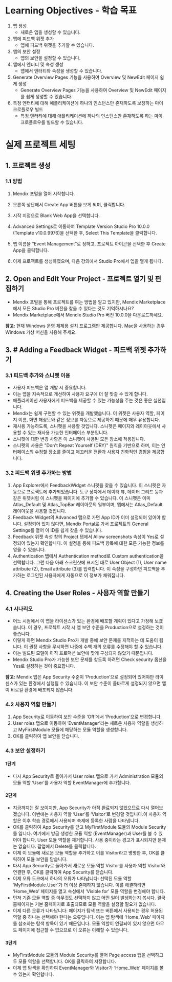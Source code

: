 # Learning Objectives - 학습 목표
1. 앱 생성
   - 새로운 앱을 생성할 수 있습니다.
2. 앱에 피드백 위젯 추가 
   - 앱에 피드백 위젯을 추가할 수 있습니다.
3. 앱의 보안 설정
   - 앱의 보안을 설정할 수 있습니다.
4. 앱에서 엔터티 및 속성 생성
   - 앱에서 엔터티와 속성을 생성할 수 있습니다.
5. Generate Overview Pages 기능을 사용하여 Overview 및 NewEdit 페이지 쉽게 생성 
   - Generate Overview Pages 기능을 사용하여 Overview 및 NewEdit 페이지를 쉽게 생성할 수 있습니다.
6. 특정 엔터티에 대해 애플리케이션에 하나의 인스턴스만 존재하도록 보장하는 마이크로플로우 빌드
   - 특정 엔터티에 대해 애플리케이션에 하나의 인스턴스만 존재하도록 하는 마이크로플로우를 빌드할 수 있습니다.

# 실제 프로젝트 세팅
## 1. 프로젝트 생성
### 1.1 방법
1. Mendix 포털을 열어 시작합니다.

2. 오른쪽 상단에서 Create App 버튼을 보게 되며, 클릭합니다.

3. 시작 지점으로 Blank Web App을 선택합니다.

4. Advanced Settings로 이동하여 Template Version Studio Pro 10.0.0 (Template v10.0.9976)을 선택한 후, Select This Template을 클릭합니다.

5. 앱 이름을 “Event Management”로 정하고, 프로젝트 아이콘을 선택한 후 Create App을 클릭합니다.

6. 이제 프로젝트를 생성하였으며, 다음 강의에서 Studio Pro에서 앱을 열게 됩니다.

## 2. Open and Edit Your Project - 프로젝트 열기 및 편집하기
- Mendix 포털을 통해 프로젝트를 여는 방법을 알고 있지만, Mendix Marketplace에서 모든 Studio Pro 버전을 찾을 수 있다는 것도 기억하시나요?
- Mendix Marketplace에서 Mendix Studio Pro 버전 10.0.0을 다운로드하세요.

**참고:** 현재 Windows 운영 체제용 설치 프로그램만 제공합니다. Mac을 사용하는 경우 Windows 가상 머신을 사용해 주세요.


## 3. # Adding a Feedback Widget - 피드백 위젯 추가하기
### 3.1 피드백 추가와 스니펫 이용
- 사용자 피드백은 앱 개발 시 중요합니다.
- 이는 앱을 지속적으로 개선하여 사용자 요구에 더 잘 맞출 수 있게 합니다.
- 애플리케이션 사용자에게 피드백을 제공할 수 있는 가능성을 주는 것은 좋은 실천입니다.
- Mendix는 쉽게 구현할 수 있는 위젯을 개발했습니다. 이 위젯은 사용자 역할, 페이지 이름, 화면 해상도와 같은 정보를 자동으로 제공하기 때문에 매우 유용합니다.
- 재사용 가능하도록, 스니펫을 사용할 것입니다. 스니펫은 페이지와 레이아웃에서 사용할 수 있는 재사용 가능한 인터페이스 부분입니다.
- 스니펫에 대한 변경 사항은 이 스니펫이 사용된 모든 장소에 적용됩니다.
- 스니펫의 사용은 "Don't Repeat Yourself (DRY)" 원칙을 기반으로 하며, 이는 인터페이스의 수정할 장소를 줄이고 매끄러운 전환과 사용자 친화적인 경험을 제공합니다.

### 3.2 피드백 위젯 추가하는 방법
1. App Explorer에서 FeedbackWidget 스니펫을 찾을 수 있습니다. 이 스니펫은 자동으로 프로젝트에 추가되었습니다. 도구 상자에서 데이터 뷰, 데이터 그리드 등과 같은 위젯처럼 이 스니펫을 페이지에 추가할 수 있습니다. 이 스니펫은 이미 Atlas_Default 및 Atlas_TopBar 레이아웃의 일부이며, 앱에서는 Atlas_Default 레이아웃을 사용할 것입니다.
2. Feedback Widget의 Advanced 탭으로 가면 App ID가 이미 설정되어 있어야 합니다. 설정되어 있지 않다면, Mendix Portal로 가서 프로젝트의 General Settings를 열어 이 ID를 쉽게 찾을 수 있습니다.
3. Feedback 위젯 속성 창의 Project 탭에서 Allow screenshots 속성이 Yes로 설정되어 있는지 확인합니다. 이 설정을 통해 피드백 항목에 대한 모든 가능한 정보를 얻을 수 있습니다.
4. Authentication 탭에서 Authentication method로 Custom authentication을 선택합니다. 그런 다음 아래 스크린샷에 표시된 대로 User Object (1), User name attribute (2), Email attribute (3)를 입력합니다. 이 속성을 구성하면 피드백을 추가하는 로그인된 사용자에게 자동으로 이 정보가 채워집니다.

## 4. Creating the User Roles - 사용자 역할 만들기
### 4.1 시나리오
- 어느 시점에서 이 앱을 라이센스가 있는 환경에 배포할 계획이 있다고 가정해 보겠습니다. 이 경우, 프로젝트 시작 시 앱 보안 수준을 Production으로 설정하는 것이 좋습니다.
-  이렇게 하면 Mendix Studio Pro가 개발 중에 보안 문제를 지적하는 데 도움이 됩니다. 이 권장 사항을 무시하면 나중에 수백 개의 오류를 수정해야 할 수 있습니다.
-  이는 빌드된 모델이 아직 프로덕션 보안에 맞게 구성되지 않았기 때문입니다.
-  Mendix Studio Pro가 가능한 보안 문제를 찾도록 하려면 Check security 옵션을 Yes로 설정하는 것이 중요합니다.

**참고:** Mendix 앱은 App Security 수준이 ‘Production’으로 설정되어 있어야만 라이센스가 있는 환경에서 실행될 수 있습니다. 이 보안 수준이 올바르게 설정되지 않으면 앱이 비로컬 환경에 배포되지 않습니다.

### 4.2 사용자 역할 만들기
1. App Security로 이동하여 보안 수준을 ‘Off’에서 ‘Production’으로 변경합니다.
2. User roles 탭으로 이동하여 ‘EventManager’라는 새로운 사용자 역할을 생성하고 MyFirstModule 모듈에 해당하는 모듈 역할을 생성합니다.
3. OK를 클릭하여 앱 보안을 닫습니다.

### 4.3 보안 설정하기
#### 1단계
- 다시 App Security로 돌아가서 User roles 탭으로 가서 Administration 모듈의 모듈 역할 ‘User’를 사용자 역할 EventManager에 추가합니다.

#### 2단계
- 지금까지는 잘 보이지만, App Security가 아직 완료되지 않았으므로 다시 열어보겠습니다. 이번에는 사용자 역할 ‘User’를 ‘Visitor’로 변경할 것입니다.이 사용자 역할은 이후 학습 경로에서 사용되며 축제에 등록한 사람을 나타냅니다.
- OK를 클릭하여 App Security를 닫고 MyFirstModule 모듈의 Module Security를 엽니다. 여기에서 방금 생성한 모듈 역할 (EventManager)과 User를 볼 수 있어야 합니다. User 모듈 역할을 제거합니다. 사용 중이라는 경고가 표시되지만 문제는 없습니다. 팝업에서 Delete를 클릭합니다.
- 이제 이 모듈에 새로운 모듈 역할을 추가하고 이를 Visitor라고 명명한 후, OK를 클릭하여 모듈 보안을 닫습니다.
- 다시 App Security로 돌아가서 새로운 모듈 역할 Visitor를 사용자 역할 Visitor와 연결한 후, OK를 클릭하여 App Security를 닫습니다.
- 이제 오류 도크에서 하나의 오류가 나타납니다: 선택된 모듈 역할 ‘MyFirstModule.User’가 더 이상 존재하지 않습니다. 이를 해결하려면 ‘Home_Web’ 페이지를 열고 속성에서 ‘Visible for’ 모듈 역할을 변경해야 합니다.
- 먼저 기존 모듈 역할 중 아무것도 선택하지 않고 어떤 일이 발생하는지 봅시다. 결국 홈페이지는 기본 홈페이지로 호출되므로 모듈 역할을 설정할 필요가 없습니다.
- 이제 다른 오류가 나타납니다: 페이지가 탐색 또는 버튼에서 사용되는 경우 허용된 역할 중 하나는 선택해야 한다는 오류입니다. 이는 앱 탐색에 ‘Home_Web’ 페이지를 참조하는 탐색 항목이 있기 때문입니다. 모듈 역할이 연결되어 있지 않으면 아무도 페이지에 접근할 수 없으므로 이 오류는 이해할 수 있습니다.

#### 3단계
- MyFirstModule 모듈의 Module Security를 열어 Page access 탭을 선택하고 두 모듈 역할을 선택합니다. OK를 클릭하여 저장합니다.
- 이제 앱 탐색을 확인하여 EventManager와 Visitor가 ‘Home_Web’ 페이지를 볼 수 있는지 확인합니다.
